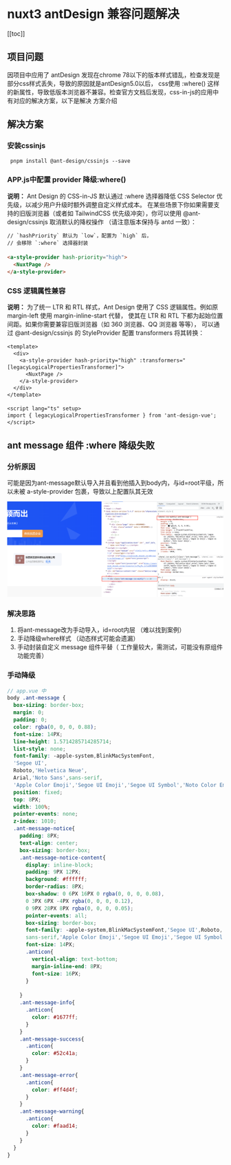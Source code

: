 
# nuxt3 antDesign 兼容问题解决
[[toc]]


## 项目问题
因项目中应用了 antDesign 发现在chrome 78以下的版本样式错乱，检查发现是部分css样式丢失，导致的原因就是antDesign5.0以后，
css使用 :where() 这样的新属性，导致低版本浏览器不兼容。检查官方文档后发现，css-in-js的应用中有对应的解决方案，以下是解决
方案介绍

## 解决方案
### 安装cssinjs
```shell
 pnpm install @ant-design/cssinjs --save
```

### APP.js中配置 provider 降级:where()
**说明：** Ant Design 的 CSS-in-JS 默认通过 :where 选择器降低 CSS Selector 优先级，以减少用户升级时额外调整自定义样式成本。
在某些场景下你如果需要支持的旧版浏览器（或者如 TailwindCSS 优先级冲突），你可以使用 @ant-design/cssinjs 取消默认的降权操作
（请注意版本保持与 antd 一致）：
```html
// `hashPriority` 默认为 `low`，配置为 `high` 后，
// 会移除 `:where` 选择器封装

<a-style-provider hash-priority="high">
  <NuxtPage />
</a-style-provider>
```

### CSS 逻辑属性兼容
**说明：** 为了统一 LTR 和 RTL 样式，Ant Design 使用了 CSS 逻辑属性。例如原 margin-left 使用 margin-inline-start 代替，
使其在 LTR 和 RTL 下都为起始位置间距。如果你需要兼容旧版浏览器（如 360 浏览器、QQ 浏览器 等等），
可以通过 @ant-design/cssinjs 的 StyleProvider 配置 transformers 将其转换：
```vue
<template>
  <div>
    <a-style-provider hash-priority="high" :transformers="[legacyLogicalPropertiesTransformer]">
      <NuxtPage />
    </a-style-provider>
  </div>
</template>

<script lang="ts" setup>
import { legacyLogicalPropertiesTransformer } from 'ant-design-vue';
</script>
```


## ant message 组件 :where 降级失败
### 分析原因
可能是因为ant-message默认导入并且看到他插入到body内，与id=root平级，所以未被 a-style-provider 包裹，导致以上配置队其无效

![图片](/images/frontEnd/nuxt/img.png)

### 解决思路
1. 将ant-message改为手动导入，id=root内层 （难以找到案例）
2. 手动降级where样式 （动态样式可能会遗漏）
3. 手动封装自定义 message 组件平替（ 工作量较大，需测试，可能没有原组件功能完善）

### 手动降级
```scss
// app.vue 中
body .ant-message {
  box-sizing: border-box;
  margin: 0;
  padding: 0;
  color: rgba(0, 0, 0, 0.88);
  font-size: 14PX;
  line-height: 1.5714285714285714;
  list-style: none;
  font-family: -apple-system,BlinkMacSystemFont,
  'Segoe UI',
  Roboto,'Helvetica Neue',
  Arial,'Noto Sans',sans-serif,
  'Apple Color Emoji','Segoe UI Emoji','Segoe UI Symbol','Noto Color Emoji';
  position: fixed;
  top: 8PX;
  width: 100%;
  pointer-events: none;
  z-index: 1010;
  .ant-message-notice{
    padding: 8PX;
    text-align: center;
    box-sizing: border-box;
    .ant-message-notice-content{
      display: inline-block;
      padding: 9PX 12PX;
      background: #ffffff;
      border-radius: 8PX;
      box-shadow: 0 6PX 16PX 0 rgba(0, 0, 0, 0.08),
      0 3PX 6PX -4PX rgba(0, 0, 0, 0.12),
      0 9PX 28PX 8PX rgba(0, 0, 0, 0.05);
      pointer-events: all;
      box-sizing: border-box;
      font-family: -apple-system,BlinkMacSystemFont,'Segoe UI',Roboto,'Helvetica Neue',Arial,'Noto Sans',
      sans-serif,'Apple Color Emoji','Segoe UI Emoji','Segoe UI Symbol','Noto Color Emoji';
      font-size: 14PX;
      .anticon{
        vertical-align: text-bottom;
        margin-inline-end: 8PX;
        font-size: 16PX;
      }

    }
    .ant-message-info{
      .anticon{
        color: #1677ff;
      }
    }
    .ant-message-success{
      .anticon{
        color: #52c41a;
      }
    }
    .ant-message-error{
      .anticon{
        color: #ff4d4f;
      }
    }
    .ant-message-warning{
      .anticon{
        color: #faad14;
      }
    }
  }
}
```